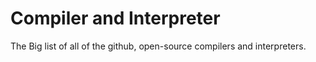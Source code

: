 # Compiler and Interpreter

The Big list of all of the github, open-source compilers and interpreters.
